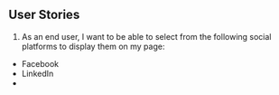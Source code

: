## User Stories
1. As an end user, I want to be able to select from the following social platforms to display them on my page:
 - Facebook
 - LinkedIn
 - 
